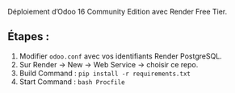 

Déploiement d’Odoo 16 Community Edition avec Render Free Tier.

## Étapes :
1. Modifier `odoo.conf` avec vos identifiants Render PostgreSQL.
2. Sur Render → New → Web Service → choisir ce repo.
3. Build Command : `pip install -r requirements.txt`
4. Start Command : `bash Procfile`
